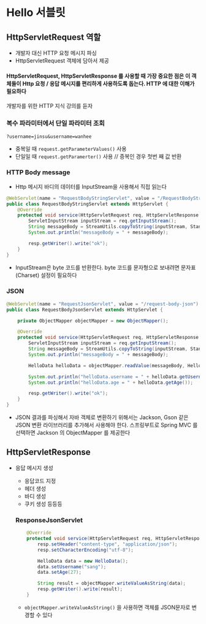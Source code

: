 # Hello 서블릿

## HttpServletRequest 역할

- 개발자 대신 HTTP 요청 메시지 파싱
- HttpServletRequest 객체에 담아서 제공

 #### HttpServletRequest, HttpServletResponse 를 사용할 때 가장 중요한 점은 이 객체들이 Http 요청 / 응답 메시지를 편리하게 사용하도록 돕는다. HTTP 에 대한 이해가 필요하다 

개발자를 위한  HTTP 지식 강의를 듣자 



### 복수 파라미터에서 단일 파라미터 조회

`?username=jinsu&username=wanhee`

- 중복일 때 `request.getParameterValues()`  사용
- 단일일 때 `request.getParamerter()` 사용 // 증복인 경우 첫번 째 값 반환



### HTTP Body message

- Http 메시지 바디의 데이터를 InputStream을 사용해서 직접 읽는다 

```java
@WebServlet(name = "RequestBodyStringServlet", value = "/RequestBodyStringServlet")
public class RequestBodyStringServlet extends HttpServlet {
    @Override
    protected void service(HttpServletRequest req, HttpServletResponse resp) throws ServletException, IOException {
        ServletInputStream inputStream = req.getInputStream();
        String messageBody = StreamUtils.copyToString(inputStream, StandardCharsets.UTF_8);
        System.out.println("messageBody = " + messageBody);

        resp.getWriter().write("ok");
    }
}
```

- InputStream은 byte 코드를 반환한다. byte 코드를 문자형으로 보내려면 문자표(Charset) 설정이 필요하다 



### JSON

```java
@WebServlet(name = "RequestJsonServlet", value = "/request-body-json")
public class RequestBodyJsonServlet extends HttpServlet {

    private ObjectMapper objectMapper = new ObjectMapper();

    @Override
    protected void service(HttpServletRequest req, HttpServletResponse resp) throws ServletException, IOException {
        ServletInputStream inputStream = req.getInputStream();
        String messageBody = StreamUtils.copyToString(inputStream, StandardCharsets.UTF_8);
        System.out.println("messageBody = " + messageBody);

        HelloData helloData = objectMapper.readValue(messageBody, HelloData.class);

        System.out.println("helloData.username = " + helloData.getUsername());
        System.out.println("helloData.age = " + helloData.getAge());

        resp.getWriter().write("ok");
    }
}
```

- JSON 결과를 파싱해서 자바 객체로 변환하기 위해서는 Jackson, Gson 같은 JSON 변환 라이브러리를 추가해서 사용해야 한다. 스프링부트로 Spring MVC 를 선택하면 Jackson 의 ObjectMapper 를 제공한다 

  

## HttpServletResponse

- 응답 메시지 생성

  - 응답코드 지정
  - 헤더 생성
  - 바디 생성
  - 쿠키 생성 등등등

  ### ResponseJsonServlet

  ```java
      @Override
      protected void service(HttpServletRequest req, HttpServletResponse resp) throws ServletException, IOException {
          resp.setHeader("content-type", "application/json");
          resp.setCharacterEncoding("utf-8");
  
          HelloData data = new HelloData();
          data.setUsername("sang");
          data.setAge(27);
  
          String result = objectMapper.writeValueAsString(data);
          resp.getWriter().write(result);
      }
  ```

  - `objectMapper.writeValueAsString()` 을 사용하면 객체를 JSON문자로 변경할 수 있다 

    
